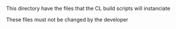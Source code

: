 This directory have the files that the CL build scripts will instanciate

These files must not be changed by the developer

